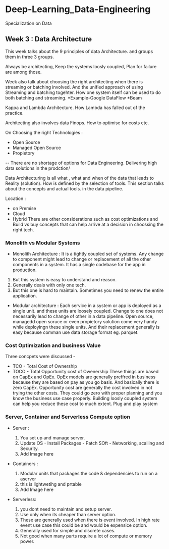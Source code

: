 # Deep-Learning_Data-Engineering
Specialization on Data 


## Week 3 : Data Architecture

This week talks about the 9 principles of data Architecture. and groups them in three 3 groups.

Always be architecting, Keep the systems loosly coupled, Plan for failure are among those. 

Week also talk about choosing the right architecting when there is streaming or batching involved. And the unified approach of using Streaming and batching togehter.
How one system itself can be used to do both batching and streaming. 
	*Example-Google DataFlow 
	*Beam
	
Kappa and Lambda Architecture. How Lambda has falled out of the practice.

Architecting also involves data Finops. How to optimise for costs etc.


On Choosing the right Technologies :
* Open Source 
* Managed Open Source
* Propietory

-- There are no shortage of options for Data Engineering. Delivering high data solutions in the prodction/

Data Architecturing is all what , what and when of the data that leads to Reality (solution). How is defined by the selection of tools. This section talks about the concepts and actual tools. in the data pipeline. 

Location : 
* on Premise
* Cloud 
* Hybrid
There are other considerations such as cost optimizations and Build vs buy concepts that can help arrive at a decision in choossing the right tech.

### Monolith vs Modular Systems
* Monolith Architecture : 
It is a tightly coupled set of systems. Any change to component might lead to change or replacement of all the other components in a system. It has a single codebase for the app in production. 
1. But this system is easy to understand and reason.
2. Generally deals with only one tech.
3. But this one is hard to maintain. Sometimes you need to renew the entire application. 

* Modular architecture : Each service in a system or app is deployed as a single unit. and these units are loosely coupled. Change to one does not necessarily lead to change of other in a data pipeline. Open source, managedd open soruce or even propietory solution come very handy while deployingn these single units. And their replacement generally is easy because comman use data storage format eg. parquet.

### Cost Optimization and business Value
Three concpets were discussed - 
* TCO - Total Cost of Ownership
* TOCO - Total Opportunity cost of Owenership
These things are based on CapEx and OpEx. OpEx models are generally preffred in business because they are based on pay as you go basis. And basically there is zero CapEx. Opportunity cost are generally the cost involved in not trying the other costs. They could go zero with proper planning and you know the business use case properly. Building loosly coupled system can help you reduce these cost to much extent. Plug and play system


### Server, Container and Serverless Compute option
* Server : 
	1. You set up and manage server.
	2. Update OS - Install Packages - Patch SOft - Networking, scalling and Security.
	3. Add Image here
* Containers :
	1. Modular units that packages the code & dependencies to run on a aserver
	2. this is lightwetihg and prtable
	3. Add Image here

* Serverless:
	1. you dont need to maintain and setup server.
	2. Use only when its cheaper than server option.
	3. These are generally used when there is event involved. In high rate event use case this could be and would be expensice option.
	4. Generally used for simple and discrete cases.
	5. Not good when many parts require a lot of compute or memory power. 
